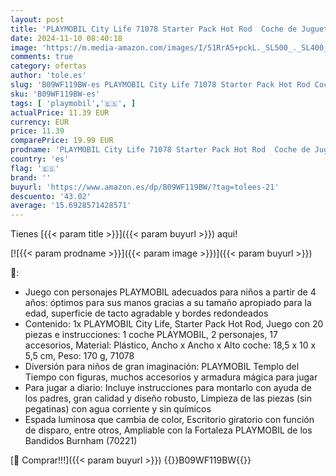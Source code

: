 ```yaml
---
layout: post
title: 'PLAYMOBIL City Life 71078 Starter Pack Hot Rod  Coche de Juguete Estilo años 50  a Partir de 4 años'
date: 2024-11-10 08:40:18
image: 'https://m.media-amazon.com/images/I/51RrA5+pckL._SL500_._SL400_.jpg'
comments: true
category: ofertas
author: 'tole.es'
slug: 'B09WF119BW-es PLAYMOBIL City Life 71078 Starter Pack Hot Rod Coche de...'
sku: 'B09WF119BW-es'
tags: [ 'playmobil','🇪🇸', ]
actualPrice: 11.39 EUR
currency: EUR
price: 11.39
comparePrice: 19.99 EUR
prodname: 'PLAYMOBIL City Life 71078 Starter Pack Hot Rod  Coche de Juguete Estilo años 50  a Partir de 4 años'
country: 'es'
flag: '🇪🇸'
brand: ''
buyurl: 'https://www.amazon.es/dp/B09WF119BW/?tag=tolees-21'
descuento: '43.02'
average: '15.6928571428571'
---
```


Tienes [{{< param title >}}]({{< param buyurl >}}) aqui!

[![{{< param prodname >}}]({{< param image >}})]({{< param buyurl >}})

🔎:

- Juego con personajes PLAYMOBIL adecuados para niños a partir de 4 años: óptimos para sus manos gracias a su tamaño apropiado para la edad, superficie de tacto agradable y bordes redondeados
- Contenido: 1x PLAYMOBIL City Life, Starter Pack Hot Rod, Juego con 20 piezas e instrucciones: 1 coche PLAYMOBIL, 2 personajes, 17 accesorios, Material: Plástico, Ancho x Ancho x Alto coche: 18,5 x 10 x 5,5 cm, Peso: 170 g, 71078
- Diversión para niños de gran imaginación: PLAYMOBIL Templo del Tiempo con figuras, muchos accesorios y armadura mágica para jugar
- Para jugar a diario: Incluye instrucciones para montarlo con ayuda de los padres, gran calidad y diseño robusto, Limpieza de las piezas (sin pegatinas) con agua corriente y sin químicos
- Espada luminosa que cambia de color, Escritorio giratorio con función de disparo, entre otros, Ampliable con la Fortaleza PLAYMOBIL de los Bandidos Burnham (70221)

[🛒 Comprar!!!]({{< param buyurl >}})
{{<world>}}B09WF119BW{{</world>}}
